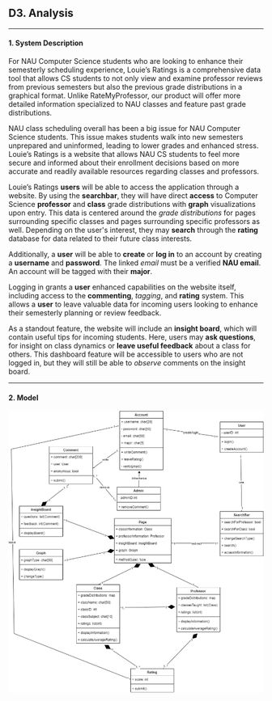 ## **D3. Analysis**

---

#### **1. System Description**

For NAU Computer Science students who are looking to enhance their semesterly scheduling experience, Louie’s Ratings is a comprehensive data tool that allows CS students to not only view and examine professor reviews from previous semesters but also the previous grade distributions in a graphical format. Unlike RateMyProfessor, our product will offer more detailed information specialized to NAU classes and feature past grade distributions. 

NAU class scheduling overall has been a big issue for NAU Computer Science students. This issue makes students walk into new semesters unprepared and uninformed, leading to lower grades and enhanced stress. Louie’s Ratings is a website that allows NAU CS students to feel more secure and informed about their enrollment decisions based on more accurate and readily available resources regarding classes and professors.

Louie’s Ratings **users** will be able to access the application through a website. By using the **searchbar**, they will have direct **access** to Computer Science **professor** and **class** grade distributions with **graph** visualizations upon entry. This data is centered around the *grade distributions* for pages surrounding specific classes and pages surrounding specific professors as well. Depending on the user's interest, they may **search** through the **rating** database for data related to their future class interests.

Additionally, a **user** will be able to **create** or **log in** to an account by creating a **username** and **password**. The linked *email* must be a verified **NAU email**. An account will be tagged with their **major**.

Logging in grants a **user** enhanced capabilities on the website itself, including access to the **commenting**, *tagging*, and **rating** system. This allows a **user** to leave valuable data for incoming users looking to enhance their semesterly planning or review feedback.

As a standout feature, the website will include an **insight board**, which will contain useful tips for incoming students. Here, users may **ask questions**, for insight on class dynamics or **leave useful feedback** about a class for others. This dashboard feature will be accessible to users who are not logged in, but they will still be able to *observe* comments on the insight board.

---

#### **2. Model**


![](./images/Class_Diagram.png)
